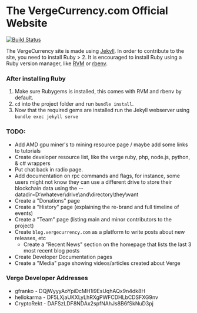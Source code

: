 The VergeCurrency.com Official Website
==================
[![Build Status](https://travis-ci.org/vergecurrency/vergecurrency.com.svg?branch=master)](https://travis-ci.org/vergecurrency/vergecurrency.com)

The VergeCurrency site is made using [Jekyll](https://jekyllrb.com/). In order to contribute to the site, you need to install Ruby > 2. It is encouraged to install Ruby using a Ruby version manager, like [RVM](https://github.com/rvm/rvm) or [rbenv](https://github.com/rbenv/rbenv).

### After installing Ruby
1. Make sure Rubygems is installed, this comes with RVM and rbenv by default.
2. `cd` into the project folder and run `bundle install`.
3. Now that the required gems are installed run the Jekyll webserver using `bundle exec jekyll serve`

### TODO:
  - Add AMD gpu miner's to mining resource page / maybe add some links to tutorials
  - Create developer resource list, like the verge ruby, php, node.js, python, & c# wrappers
  - Put chat back in radio page.
  - Add documentation on rpc commands and flags, for instance, some users might not know they can use a different drive to store their blockchain data using the --datadir=D:\whatever\drive\and\directory\they\want
  - Create a "Donations" page
  - Create a "History" page (explaining the re-brand and full timeline of events)
  - Create a "Team" page (listing main and minor contributors to the project)
  - Create `blog.vergecurrency.com` as a platform to write posts about new releases, etc
    - Create a "Recent News" section on the homepage that lists the last 3 most recent blog posts
  - Create Developer Documentation pages
  - Create a "Media" page showing videos/articles created about Verge

### Verge Developer Addresses

  * gfranko - DQjWyyyAoYpiDcMH1i9EsUqhAQx9n4dk8H
  * hellokarma - DF5LXjaUKXLyLhRXgPWFCDHLbCDSFXG9nv
  * CryptoRekt - DAFSzLDF8NDAx2spfNAhJs8B6fSkNuD3pj
